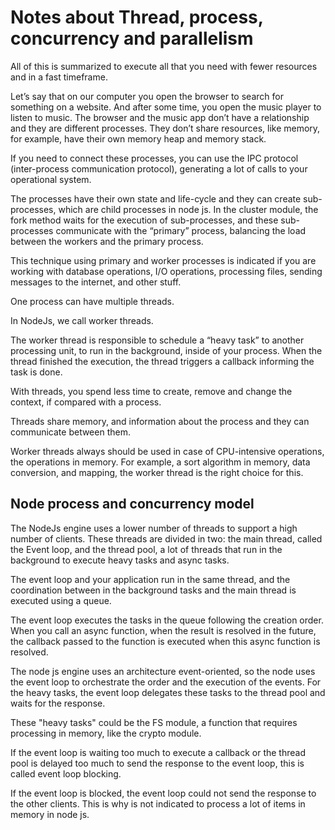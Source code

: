 # Notes about Thread, process, concurrency and parallelism

All of this is summarized to execute all that you need with fewer resources and in a fast timeframe.

Let’s say that on our computer you open the browser to search for something on a website. And after some time, you open the music player to listen to music. The browser and the music app don’t have a relationship and they are different processes. They don’t share resources, like memory, for example, have their own memory heap and memory stack.

If you need to connect these processes, you can use the IPC protocol (inter-process communication protocol), generating a lot of calls to your operational system.

The processes have their own state and life-cycle and they can create sub-processes, which are child processes in node js. In the cluster module, the fork method waits for the execution of sub-processes, and these sub-processes communicate with the “primary” process, balancing the load between the workers and the primary process.

This technique using primary and worker processes is indicated if you are working with database operations, I/O operations, processing files, sending messages to the internet, and other stuff.

One process can have multiple threads.

In NodeJs, we call worker threads. 

The worker thread is responsible to schedule a “heavy task” to another processing unit, to run in the background, inside of your process. When the thread finished the execution, the thread triggers a callback informing the task is done.

With threads, you spend less time to create, remove and change the context, if compared with a process. 

Threads share memory, and information about the process and they can communicate between them.

Worker threads always should be used in case of CPU-intensive operations, the operations in memory. For example, a sort algorithm in memory, data conversion, and mapping, the worker thread is the right choice for this.

## Node process and concurrency model

The NodeJs engine uses a lower number of threads to support a high number of clients. These threads are divided in two: the main thread, called the Event loop, and the thread pool, a lot of threads that run in the background to execute heavy tasks and async tasks.

The event loop and your application run in the same thread, and the coordination between in the background tasks and the main thread is executed using a queue. 

The event loop executes the tasks in the queue following the creation order. When you call an async function, when the result is resolved in the future, the callback passed to the function is executed when this async function is resolved. 

The node js engine uses an architecture event-oriented, so the node uses the event loop to orchestrate the order and the execution of the events. For the heavy tasks, the event loop delegates these tasks to the thread pool and waits for the response. 

These "heavy tasks" could be the FS module, a function that requires processing in memory, like the crypto module. 

If the event loop is waiting too much to execute a callback or the thread pool is delayed too much to send the response to the event loop, this is called event loop blocking. 

If the event loop is blocked, the event loop could not send the response to the other clients. This is why is not indicated to process a lot of items in memory in node js.

